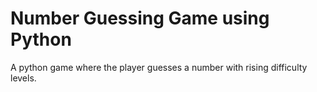 # Number Guessing Game using Python
A python game where the player guesses a number with rising difficulty levels.
